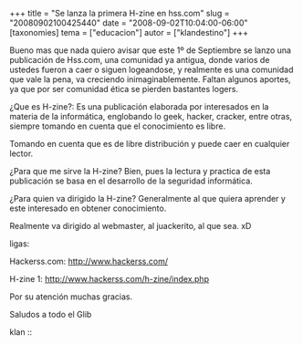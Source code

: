 +++
title = "Se lanza la primera H-zine en hss.com"
slug = "20080902100425440"
date = "2008-09-02T10:04:00-06:00"
[taxonomies]
tema = ["educacion"]
autor = ["klandestino"]
+++

Bueno mas que nada quiero avisar que este 1º de Septiembre se lanzo una
publicación de Hss.com, una comunidad ya antigua, donde varios de
ustedes fueron a caer o siguen logeandose, y realmente es una comunidad
que vale la pena, va creciendo inimaginablemente. Faltan algunos
aportes, ya que por ser comunidad ética se pierden bastantes logers.

¿Que es H-zine?: Es una publicación elaborada por interesados en la
materia de la informática, englobando lo geek, hacker, cracker, entre
otras, siempre tomando en cuenta que el conocimiento es libre.

Tomando en cuenta que es de libre distribución y puede caer en cualquier
lector.

¿Para que me sirve la H-zine? Bien, pues la lectura y practica de esta
publicación se basa en el desarrollo de la seguridad informática.

¿Para quien va dirigido la H-zine? Generalmente al que quiera aprender y
este interesado en obtener conocimiento.

Realmente va dirigido al webmaster, al juackerito, al que sea. xD

ligas:

Hackerss.com:
<a href="http://www.hackerss.com/">http://www.hackerss.com/</a>

H-zine 1:
<a href="http://www.hackerss.com/h-zine/index.php">http://www.hackerss.com/h-zine/index.php</a>

Por su atención muchas gracias.

Saludos a todo el Glib

klan ::
